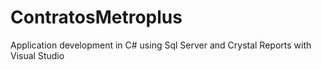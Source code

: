 # ContratosMetroplus
Application development in C# using Sql Server and Crystal Reports with Visual Studio
